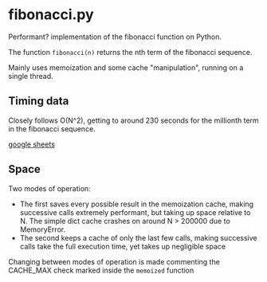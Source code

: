 # fibonacci.py
Performant? implementation of the fibonacci function on Python.

The function `fibonacci(n)` returns the nth term of the fibonacci sequence.

Mainly uses memoization and some cache "manipulation", running on a single thread.

## Timing data
Closely follows O(N^2), getting to around 230 seconds for the millionth term in the fibonacci sequence.

[google sheets](https://docs.google.com/spreadsheets/d/1oc8C6XiMK76UYEfWCJn99ASkJvnF8wiNLXIwTk0jwvY/edit?usp=sharing)

## Space
Two modes of operation: 
 - The first saves every possible result in the memoization cache, making successive calls extremely performant, but taking up space relative to N. The simple dict cache crashes on around N > 200000 due to MemoryError.
 - The second keeps a cache of only the last few calls, making successive calls take the full execution time, yet takes up negligible space

Changing between modes of operation is made commenting the CACHE_MAX check marked inside the `memoized` function
